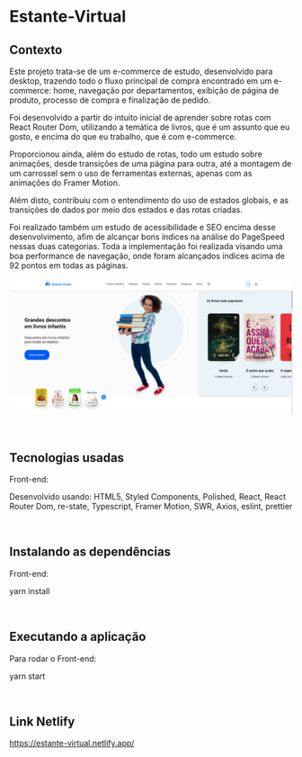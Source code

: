# Estante-Virtual

## Contexto

Este projeto trata-se de um e-commerce de estudo, desenvolvido para desktop, trazendo todo o fluxo principal de compra encontrado em um e-commerce: home, navegação por departamentos, exibição de página de produto, processo de compra e finalização de pedido.

Foi desenvolvido a partir do intuito inicial de aprender sobre rotas com React Router Dom, utilizando a temática de livros, que é um assunto que eu gosto, e encima do que eu trabalho, que é com e-commerce.

Proporcionou ainda, além do estudo de rotas, todo um estudo sobre animações, desde transições de uma página para outra, até a montagem de um carrossel sem o uso de ferramentas externas, apenas com as animações do Framer Motion.

Além disto, contribuiu com o entendimento do uso de estados globais, e as transições de dados por meio dos estados e das rotas criadas.

Foi realizado também um estudo de acessibilidade e SEO encima desse desenvolvimento, afim de alcançar bons índices na análise do PageSpeed nessas duas categorias. Toda a implementação foi realizada visando uma boa performance de navegação, onde foram alcançados índices acima de 92 pontos em todas as páginas.

<img src="./src/assets/images/img-store.png">

&nbsp;

## Tecnologias usadas

Front-end:

Desenvolvido usando: HTML5, Styled Components, Polished, React, React Router Dom, re-state, Typescript, Framer Motion, SWR, Axios, eslint, prettier

&nbsp;

## Instalando as dependências

Front-end:

yarn install

&nbsp;

## Executando a aplicação

Para rodar o Front-end:

yarn start

&nbsp;

## Link Netlify

https://estante-virtual.netlify.app/
